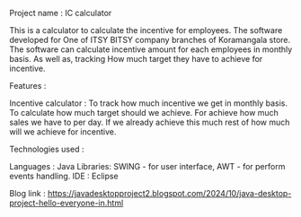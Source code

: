 Project name : IC calculator

This is a calculator to calculate the incentive for employees. The software developed for One of ITSY BITSY company branches of  Koramangala store.
The software can calculate incentive amount for each employees in monthly basis. As well as, tracking How much target they have to achieve for incentive.

Features :

Incentive calculator : To track how much incentive we get in monthly basis. 
To calculate how much target should we achieve. For achieve how much sales we have to per day.
If we already achieve this much rest of how much will we achieve for incentive. 

Technologies used :

Languages : Java
Libraries: 
SWING - for user interface,
AWT - for perform events handling.
IDE : Eclipse

Blog link : https://javadesktopproject2.blogspot.com/2024/10/java-desktop-project-hello-everyone-in.html
